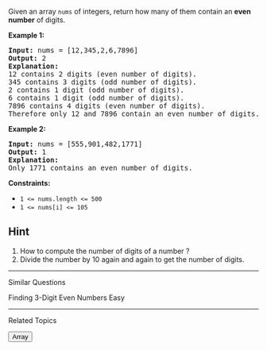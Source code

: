 Given an array `nums` of integers, return how many of them contain an **even number** of digits.

**Example 1:**
<pre>
<b>Input:</b> nums = [12,345,2,6,7896]
<b>Output:</b> 2
<b>Explanation:</b>
12 contains 2 digits (even number of digits).
345 contains 3 digits (odd number of digits).
2 contains 1 digit (odd number of digits).
6 contains 1 digit (odd number of digits).
7896 contains 4 digits (even number of digits).
Therefore only 12 and 7896 contain an even number of digits.
</pre>

**Example 2:**
<pre>
<b>Input:</b> nums = [555,901,482,1771]
<b>Output:</b> 1
<b>Explanation:</b>
Only 1771 contains an even number of digits.
</pre>

**Constraints:**
- `1 <= nums.length <= 500`
- `1 <= nums[i] <= 105`

## Hint
1. How to compute the number of digits of a number ?
2. Divide the number by 10 again and again to get the number of digits.

___
Similar Questions

Finding 3-Digit Even Numbers Easy

___
Related Topics

<button name="button" onclick="https://leetcode.com/tag/array/">Array</button>
